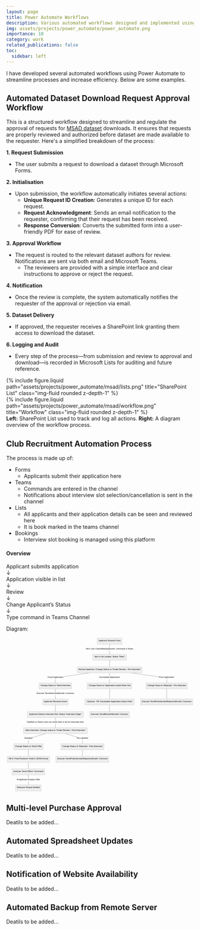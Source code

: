 ```yaml
---
layout: page
title: Power Automate Workflows
description: Various automated workflows designed and implemented using Power Automate.
img: assets/projects/power_automate/power_automate.png
importance: 10
category: work
related_publications: false
toc:
  sidebar: left
---
```


I have developed several automated workflows using Power Automate to streamline processes and increase efficiency. Below are some examples.

## Automated Dataset Download Request Approval Workflow

This is a structured workflow designed to streamline and regulate the approval of requests for [MSAD dataset](https://time.anu.edu.au/paper-sites/msad/#Download) downloads. It ensures that requests are properly reviewed and authorized before dataset are made available to the requester. Here's a simplified breakdown of the process:


**1. Request Submission**
- The user submits a request to download a dataset through Microsoft Forms.

**2. Initialisation**
- Upon submission, the workflow automatically initiates several actions:
  - **Unique Request ID Creation**: Generates a unique ID for each request.
  - **Request Acknowledgment**: Sends an email notification to the requester, confirming that their request has been received.
  - **Response Conversion**: Converts the submitted form into a user-friendly PDF for ease of review.

**3. Approval Workflow**
- The request is routed to the relevant dataset authors for review. Notifications are sent via both email and Microsoft Teams.
  - The reviewers are provided with a simple interface and clear instructions to approve or reject the request.

**4. Notification**
- Once the review is complete, the system automatically notifies the requester of the approval or rejection via email.

**5. Dataset Delivery**
- If approved, the requester receives a SharePoint link granting them access to download the dataset.

**6. Logging and Audit**
- Every step of the process—from submission and review to approval and download—is recorded in Microsoft Lists for auditing and future reference.

<div class="row justify-content-sm-center">
    <div class="col-sm-8 mt-3 mt-md-0">
        {% include figure.liquid path="assets/projects/power_automate/msad/lists.png" title="SharePoint List" class="img-fluid rounded z-depth-1" %}
    </div>
    <div class="col-sm-4 mt-3 mt-md-0">
        {% include figure.liquid path="assets/projects/power_automate/msad/workflow.png" title="Workflow" class="img-fluid rounded z-depth-1" %}
    </div>
</div>
<div class="caption text-center mt-2">
    <strong>Left:</strong> SharePoint List used to track and log all actions. <strong>Right:</strong> A diagram overview of the workflow process.
</div>

## Club Recruitment Automation Process

The process is made up of:

- Forms
    - Applicants submit their application here
- Teams
    - Commands are entered in the channel
    - Notifications about interview slot selection/cancellation is sent in the channel
- Lists
    - All applicants and their application details can be seen and reviewed here
    - It is book marked in the teams channel
- Bookings
    - Interview slot booking is managed using this platform


#### Overview
Applicant submits application<br>
↓<br>
Application visible in list<br>
↓<br>
Review<br>
↓<br>
Change Applicant’s Status<br>
↓<br>
Type command in Teams Channel


Diagram: 
<pre class=" language-mermaid"><svg id="mermaid-svg-rombhIXj0xqVCiRb" width="100%" xmlns="http://www.w3.org/2000/svg" xmlns:xlink="http://www.w3.org/1999/xlink" height="1190.21875" style="max-width: 1446.425048828125px;" viewBox="0 0 1446.425048828125 1190.21875"><style>#mermaid-svg-rombhIXj0xqVCiRb{font-family:"trebuchet ms",verdana,arial,sans-serif;font-size:16px;fill:#000000;}#mermaid-svg-rombhIXj0xqVCiRb .error-icon{fill:#552222;}#mermaid-svg-rombhIXj0xqVCiRb .error-text{fill:#552222;stroke:#552222;}#mermaid-svg-rombhIXj0xqVCiRb .edge-thickness-normal{stroke-width:2px;}#mermaid-svg-rombhIXj0xqVCiRb .edge-thickness-thick{stroke-width:3.5px;}#mermaid-svg-rombhIXj0xqVCiRb .edge-pattern-solid{stroke-dasharray:0;}#mermaid-svg-rombhIXj0xqVCiRb .edge-pattern-dashed{stroke-dasharray:3;}#mermaid-svg-rombhIXj0xqVCiRb .edge-pattern-dotted{stroke-dasharray:2;}#mermaid-svg-rombhIXj0xqVCiRb .marker{fill:#666;stroke:#666;}#mermaid-svg-rombhIXj0xqVCiRb .marker.cross{stroke:#666;}#mermaid-svg-rombhIXj0xqVCiRb svg{font-family:"trebuchet ms",verdana,arial,sans-serif;font-size:16px;}#mermaid-svg-rombhIXj0xqVCiRb .label{font-family:"trebuchet ms",verdana,arial,sans-serif;color:#000000;}#mermaid-svg-rombhIXj0xqVCiRb .cluster-label text{fill:#333;}#mermaid-svg-rombhIXj0xqVCiRb .cluster-label span{color:#333;}#mermaid-svg-rombhIXj0xqVCiRb .label text,#mermaid-svg-rombhIXj0xqVCiRb span{fill:#000000;color:#000000;}#mermaid-svg-rombhIXj0xqVCiRb .node rect,#mermaid-svg-rombhIXj0xqVCiRb .node circle,#mermaid-svg-rombhIXj0xqVCiRb .node ellipse,#mermaid-svg-rombhIXj0xqVCiRb .node polygon,#mermaid-svg-rombhIXj0xqVCiRb .node path{fill:#eee;stroke:#999;stroke-width:1px;}#mermaid-svg-rombhIXj0xqVCiRb .node .label{text-align:center;}#mermaid-svg-rombhIXj0xqVCiRb .node.clickable{cursor:pointer;}#mermaid-svg-rombhIXj0xqVCiRb .arrowheadPath{fill:#333333;}#mermaid-svg-rombhIXj0xqVCiRb .edgePath .path{stroke:#666;stroke-width:1.5px;}#mermaid-svg-rombhIXj0xqVCiRb .flowchart-link{stroke:#666;fill:none;}#mermaid-svg-rombhIXj0xqVCiRb .edgeLabel{background-color:white;text-align:center;}#mermaid-svg-rombhIXj0xqVCiRb .edgeLabel rect{opacity:0.5;background-color:white;fill:white;}#mermaid-svg-rombhIXj0xqVCiRb .cluster rect{fill:hsl(210,66.6666666667%,95%);stroke:#26a;stroke-width:1px;}#mermaid-svg-rombhIXj0xqVCiRb .cluster text{fill:#333;}#mermaid-svg-rombhIXj0xqVCiRb .cluster span{color:#333;}#mermaid-svg-rombhIXj0xqVCiRb div.mermaidTooltip{position:absolute;text-align:center;max-width:200px;padding:2px;font-family:"trebuchet ms",verdana,arial,sans-serif;font-size:12px;background:hsl(-160,0%,93.3333333333%);border:1px solid #26a;border-radius:2px;pointer-events:none;z-index:100;}#mermaid-svg-rombhIXj0xqVCiRb:root{--mermaid-font-family:"trebuchet ms",verdana,arial,sans-serif;}#mermaid-svg-rombhIXj0xqVCiRb flowchart{fill:apa;}</style><g><g class="output"><g class="clusters"></g><g class="edgePaths"><g class="edgePath LS-A LE-B" id="L-A-B" style="opacity: 1;"><path class="path" d="M797.1406326293945,54.71875L797.1406326293945,93.078125L797.1406326293945,131.4375" marker-end="url(https://stackedit.io/app#arrowhead8290)" style="fill:none"></path><defs><marker id="arrowhead8290" viewBox="0 0 10 10" refX="9" refY="5" markerUnits="strokeWidth" markerWidth="8" markerHeight="6" orient="auto"><path d="M 0 0 L 10 5 L 0 10 z" class="arrowheadPath" style="stroke-width: 1; stroke-dasharray: 1, 0;"></path></marker></defs></g><g class="edgePath LS-B LE-C" id="L-B-C" style="opacity: 1;"><path class="path" d="M797.1406326293945,178.15625L797.1406326293945,203.15625L797.1406326293945,228.15625" marker-end="url(https://stackedit.io/app#arrowhead8291)" style="fill:none"></path><defs><marker id="arrowhead8291" viewBox="0 0 10 10" refX="9" refY="5" markerUnits="strokeWidth" markerWidth="8" markerHeight="6" orient="auto"><path d="M 0 0 L 10 5 L 0 10 z" class="arrowheadPath" style="stroke-width: 1; stroke-dasharray: 1, 0;"></path></marker></defs></g><g class="edgePath LS-C LE-D" id="L-C-D" style="opacity: 1;"><path class="path" d="M638.943850920472,274.875L379.16251373291016,313.234375L379.16251373291016,351.59375" marker-end="url(https://stackedit.io/app#arrowhead8292)" style="fill:none"></path><defs><marker id="arrowhead8292" viewBox="0 0 10 10" refX="9" refY="5" markerUnits="strokeWidth" markerWidth="8" markerHeight="6" orient="auto"><path d="M 0 0 L 10 5 L 0 10 z" class="arrowheadPath" style="stroke-width: 1; stroke-dasharray: 1, 0;"></path></marker></defs></g><g class="edgePath LS-C LE-E" id="L-C-E" style="opacity: 1;"><path class="path" d="M797.1406326293945,274.875L797.1406326293945,313.234375L797.1406326293945,351.59375" marker-end="url(https://stackedit.io/app#arrowhead8293)" style="fill:none"></path><defs><marker id="arrowhead8293" viewBox="0 0 10 10" refX="9" refY="5" markerUnits="strokeWidth" markerWidth="8" markerHeight="6" orient="auto"><path d="M 0 0 L 10 5 L 0 10 z" class="arrowheadPath" style="stroke-width: 1; stroke-dasharray: 1, 0;"></path></marker></defs></g><g class="edgePath LS-C LE-F" id="L-C-F" style="opacity: 1;"><path class="path" d="M963.8839956356001,274.875L1237.7000198364258,313.234375L1237.7000198364258,351.59375" marker-end="url(https://stackedit.io/app#arrowhead8294)" style="fill:none"></path><defs><marker id="arrowhead8294" viewBox="0 0 10 10" refX="9" refY="5" markerUnits="strokeWidth" markerWidth="8" markerHeight="6" orient="auto"><path d="M 0 0 L 10 5 L 0 10 z" class="arrowheadPath" style="stroke-width: 1; stroke-dasharray: 1, 0;"></path></marker></defs></g><g class="edgePath LS-D LE-G" id="L-D-G" style="opacity: 1;"><path class="path" d="M379.16251373291016,398.3125L379.16251373291016,436.671875L379.16251373291016,475.03125" marker-end="url(https://stackedit.io/app#arrowhead8295)" style="fill:none"></path><defs><marker id="arrowhead8295" viewBox="0 0 10 10" refX="9" refY="5" markerUnits="strokeWidth" markerWidth="8" markerHeight="6" orient="auto"><path d="M 0 0 L 10 5 L 0 10 z" class="arrowheadPath" style="stroke-width: 1; stroke-dasharray: 1, 0;"></path></marker></defs></g><g class="edgePath LS-G LE-H" id="L-G-H" style="opacity: 1;"><path class="path" d="M379.16251373291016,521.75L379.16251373291016,546.75L379.16251373291016,571.75" marker-end="url(https://stackedit.io/app#arrowhead8296)" style="fill:none"></path><defs><marker id="arrowhead8296" viewBox="0 0 10 10" refX="9" refY="5" markerUnits="strokeWidth" markerWidth="8" markerHeight="6" orient="auto"><path d="M 0 0 L 10 5 L 0 10 z" class="arrowheadPath" style="stroke-width: 1; stroke-dasharray: 1, 0;"></path></marker></defs></g><g class="edgePath LS-H LE-I" id="L-H-I" style="opacity: 1;"><path class="path" d="M379.16251373291016,618.46875L379.16251373291016,656.828125L379.16251373291016,695.1875" marker-end="url(https://stackedit.io/app#arrowhead8297)" style="fill:none"></path><defs><marker id="arrowhead8297" viewBox="0 0 10 10" refX="9" refY="5" markerUnits="strokeWidth" markerWidth="8" markerHeight="6" orient="auto"><path d="M 0 0 L 10 5 L 0 10 z" class="arrowheadPath" style="stroke-width: 1; stroke-dasharray: 1, 0;"></path></marker></defs></g><g class="edgePath LS-I LE-J" id="L-I-J" style="opacity: 1;"><path class="path" d="M300.2977137408679,741.90625L170.79063415527344,780.265625L170.79063415527344,818.625" marker-end="url(https://stackedit.io/app#arrowhead8298)" style="fill:none"></path><defs><marker id="arrowhead8298" viewBox="0 0 10 10" refX="9" refY="5" markerUnits="strokeWidth" markerWidth="8" markerHeight="6" orient="auto"><path d="M 0 0 L 10 5 L 0 10 z" class="arrowheadPath" style="stroke-width: 1; stroke-dasharray: 1, 0;"></path></marker></defs></g><g class="edgePath LS-J LE-K" id="L-J-K" style="opacity: 1;"><path class="path" d="M170.79063415527344,865.34375L170.79063415527344,890.34375L170.79063415527344,915.34375" marker-end="url(https://stackedit.io/app#arrowhead8299)" style="fill:none"></path><defs><marker id="arrowhead8299" viewBox="0 0 10 10" refX="9" refY="5" markerUnits="strokeWidth" markerWidth="8" markerHeight="6" orient="auto"><path d="M 0 0 L 10 5 L 0 10 z" class="arrowheadPath" style="stroke-width: 1; stroke-dasharray: 1, 0;"></path></marker></defs></g><g class="edgePath LS-K LE-L" id="L-K-L" style="opacity: 1;"><path class="path" d="M170.79063415527344,962.0625L170.79063415527344,987.0625L170.79063415527344,1012.0625" marker-end="url(https://stackedit.io/app#arrowhead8300)" style="fill:none"></path><defs><marker id="arrowhead8300" viewBox="0 0 10 10" refX="9" refY="5" markerUnits="strokeWidth" markerWidth="8" markerHeight="6" orient="auto"><path d="M 0 0 L 10 5 L 0 10 z" class="arrowheadPath" style="stroke-width: 1; stroke-dasharray: 1, 0;"></path></marker></defs></g><g class="edgePath LS-L LE-AA" id="L-L-AA" style="opacity: 1;"><path class="path" d="M170.79063415527344,1058.78125L170.79063415527344,1097.140625L170.79063415527344,1135.5" marker-end="url(https://stackedit.io/app#arrowhead8301)" style="fill:none"></path><defs><marker id="arrowhead8301" viewBox="0 0 10 10" refX="9" refY="5" markerUnits="strokeWidth" markerWidth="8" markerHeight="6" orient="auto"><path d="M 0 0 L 10 5 L 0 10 z" class="arrowheadPath" style="stroke-width: 1; stroke-dasharray: 1, 0;"></path></marker></defs></g><g class="edgePath LS-I LE-N" id="L-I-N" style="opacity: 1;"><path class="path" d="M458.0273137249524,741.90625L587.5343933105469,780.265625L587.5343933105469,818.625" marker-end="url(https://stackedit.io/app#arrowhead8302)" style="fill:none"></path><defs><marker id="arrowhead8302" viewBox="0 0 10 10" refX="9" refY="5" markerUnits="strokeWidth" markerWidth="8" markerHeight="6" orient="auto"><path d="M 0 0 L 10 5 L 0 10 z" class="arrowheadPath" style="stroke-width: 1; stroke-dasharray: 1, 0;"></path></marker></defs></g><g class="edgePath LS-N LE-O" id="L-N-O" style="opacity: 1;"><path class="path" d="M587.5343933105469,865.34375L587.5343933105469,890.34375L587.5343933105469,915.34375" marker-end="url(https://stackedit.io/app#arrowhead8303)" style="fill:none"></path><defs><marker id="arrowhead8303" viewBox="0 0 10 10" refX="9" refY="5" markerUnits="strokeWidth" markerWidth="8" markerHeight="6" orient="auto"><path d="M 0 0 L 10 5 L 0 10 z" class="arrowheadPath" style="stroke-width: 1; stroke-dasharray: 1, 0;"></path></marker></defs></g><g class="edgePath LS-E LE-Q" id="L-E-Q" style="opacity: 1;"><path class="path" d="M797.1406326293945,398.3125L797.1406326293945,436.671875L797.1406326293945,475.03125" marker-end="url(https://stackedit.io/app#arrowhead8304)" style="fill:none"></path><defs><marker id="arrowhead8304" viewBox="0 0 10 10" refX="9" refY="5" markerUnits="strokeWidth" markerWidth="8" markerHeight="6" orient="auto"><path d="M 0 0 L 10 5 L 0 10 z" class="arrowheadPath" style="stroke-width: 1; stroke-dasharray: 1, 0;"></path></marker></defs></g><g class="edgePath LS-Q LE-R" id="L-Q-R" style="opacity: 1;"><path class="path" d="M797.1406326293945,521.75L797.1406326293945,546.75L797.1406326293945,571.75" marker-end="url(https://stackedit.io/app#arrowhead8305)" style="fill:none"></path><defs><marker id="arrowhead8305" viewBox="0 0 10 10" refX="9" refY="5" markerUnits="strokeWidth" markerWidth="8" markerHeight="6" orient="auto"><path d="M 0 0 L 10 5 L 0 10 z" class="arrowheadPath" style="stroke-width: 1; stroke-dasharray: 1, 0;"></path></marker></defs></g><g class="edgePath LS-F LE-P" id="L-F-P" style="opacity: 1;"><path class="path" d="M1237.7000198364258,398.3125L1237.7000198364258,436.671875L1237.7000198364258,475.03125" marker-end="url(https://stackedit.io/app#arrowhead8306)" style="fill:none"></path><defs><marker id="arrowhead8306" viewBox="0 0 10 10" refX="9" refY="5" markerUnits="strokeWidth" markerWidth="8" markerHeight="6" orient="auto"><path d="M 0 0 L 10 5 L 0 10 z" class="arrowheadPath" style="stroke-width: 1; stroke-dasharray: 1, 0;"></path></marker></defs></g></g><g class="edgeLabels"><g class="edgeLabel" transform="translate(797.1406326293945,93.078125)" style="opacity: 1;"><g transform="translate(-182.71719360351562,-13.359375)" class="label"><rect rx="0" ry="0" width="365.43438720703125" height="26.71875"></rect><foreignObject width="365.43438720703125" height="26.71875"><div xmlns="http://www.w3.org/1999/xhtml" style="display: inline-block; white-space: nowrap;"><span id="L-L-A-B" class="edgeLabel L-LS-A' L-LE-B">Hint: Use 'CheckNewApplicants' command in Teams</span></div></foreignObject></g></g><g class="edgeLabel" transform="" style="opacity: 1;"><g transform="translate(0,0)" class="label"><rect rx="0" ry="0" width="0" height="0"></rect><foreignObject width="0" height="0"><div xmlns="http://www.w3.org/1999/xhtml" style="display: inline-block; white-space: nowrap;"><span id="L-L-B-C" class="edgeLabel L-LS-B' L-LE-C"></span></div></foreignObject></g></g><g class="edgeLabel" transform="translate(379.16251373291016,313.234375)" style="opacity: 1;"><g transform="translate(-60.978126525878906,-13.359375)" class="label"><rect rx="0" ry="0" width="121.95625305175781" height="26.71875"></rect><foreignObject width="121.95625305175781" height="26.71875"><div xmlns="http://www.w3.org/1999/xhtml" style="display: inline-block; white-space: nowrap;"><span id="L-L-C-D" class="edgeLabel L-LS-C' L-LE-D">Good Application</span></div></foreignObject></g></g><g class="edgeLabel" transform="translate(797.1406326293945,313.234375)" style="opacity: 1;"><g transform="translate(-82.73125457763672,-13.359375)" class="label"><rect rx="0" ry="0" width="165.46250915527344" height="26.71875"></rect><foreignObject width="165.46250915527344" height="26.71875"><div xmlns="http://www.w3.org/1999/xhtml" style="display: inline-block; white-space: nowrap;"><span id="L-L-C-E" class="edgeLabel L-LS-C' L-LE-E">Incomplete Application</span></div></foreignObject></g></g><g class="edgeLabel" transform="translate(1237.7000198364258,313.234375)" style="opacity: 1;"><g transform="translate(-58.30781173706055,-13.359375)" class="label"><rect rx="0" ry="0" width="116.6156234741211" height="26.71875"></rect><foreignObject width="116.6156234741211" height="26.71875"><div xmlns="http://www.w3.org/1999/xhtml" style="display: inline-block; white-space: nowrap;"><span id="L-L-C-F" class="edgeLabel L-LS-C' L-LE-F">Poor Application</span></div></foreignObject></g></g><g class="edgeLabel" transform="translate(379.16251373291016,436.671875)" style="opacity: 1;"><g transform="translate(-144.27188110351562,-13.359375)" class="label"><rect rx="0" ry="0" width="288.54376220703125" height="26.71875"></rect><foreignObject width="288.54376220703125" height="26.71875"><div xmlns="http://www.w3.org/1999/xhtml" style="display: inline-block; white-space: nowrap;"><span id="L-L-D-G" class="edgeLabel L-LS-D' L-LE-G">Execute 'SendInterviewEmails' command</span></div></foreignObject></g></g><g class="edgeLabel" transform="" style="opacity: 1;"><g transform="translate(0,0)" class="label"><rect rx="0" ry="0" width="0" height="0"></rect><foreignObject width="0" height="0"><div xmlns="http://www.w3.org/1999/xhtml" style="display: inline-block; white-space: nowrap;"><span id="L-L-G-H" class="edgeLabel L-LS-G' L-LE-H"></span></div></foreignObject></g></g><g class="edgeLabel" transform="translate(379.16251373291016,656.828125)" style="opacity: 1;"><g transform="translate(-227.08438110351562,-13.359375)" class="label"><rect rx="0" ry="0" width="454.16876220703125" height="26.71875"></rect><foreignObject width="454.16876220703125" height="26.71875"><div xmlns="http://www.w3.org/1999/xhtml" style="display: inline-block; white-space: nowrap;"><span id="L-L-H-I" class="edgeLabel L-LS-H' L-LE-I">Notified on Teams and can check item in list for interview time</span></div></foreignObject></g></g><g class="edgeLabel" transform="translate(170.79063415527344,780.265625)" style="opacity: 1;"><g transform="translate(-30.803125381469727,-13.359375)" class="label"><rect rx="0" ry="0" width="61.60625076293945" height="26.71875"></rect><foreignObject width="61.60625076293945" height="26.71875"><div xmlns="http://www.w3.org/1999/xhtml" style="display: inline-block; white-space: nowrap;"><span id="L-L-I-J" class="edgeLabel L-LS-I' L-LE-J">Satisfied</span></div></foreignObject></g></g><g class="edgeLabel" transform="" style="opacity: 1;"><g transform="translate(0,0)" class="label"><rect rx="0" ry="0" width="0" height="0"></rect><foreignObject width="0" height="0"><div xmlns="http://www.w3.org/1999/xhtml" style="display: inline-block; white-space: nowrap;"><span id="L-L-J-K" class="edgeLabel L-LS-J' L-LE-K"></span></div></foreignObject></g></g><g class="edgeLabel" transform="" style="opacity: 1;"><g transform="translate(0,0)" class="label"><rect rx="0" ry="0" width="0" height="0"></rect><foreignObject width="0" height="0"><div xmlns="http://www.w3.org/1999/xhtml" style="display: inline-block; white-space: nowrap;"><span id="L-L-K-L" class="edgeLabel L-LS-K' L-LE-L"></span></div></foreignObject></g></g><g class="edgeLabel" transform="translate(170.79063415527344,1097.140625)" style="opacity: 1;"><g transform="translate(-92.16094207763672,-13.359375)" class="label"><rect rx="0" ry="0" width="184.32188415527344" height="26.71875"></rect><foreignObject width="184.32188415527344" height="26.71875"><div xmlns="http://www.w3.org/1999/xhtml" style="display: inline-block; white-space: nowrap;"><span id="L-L-L-AA" class="edgeLabel L-LS-L' L-LE-AA">If Applicant Accepts Offer</span></div></foreignObject></g></g><g class="edgeLabel" transform="translate(587.5343933105469,780.265625)" style="opacity: 1;"><g transform="translate(-43.55781173706055,-13.359375)" class="label"><rect rx="0" ry="0" width="87.1156234741211" height="26.71875"></rect><foreignObject width="87.1156234741211" height="26.71875"><div xmlns="http://www.w3.org/1999/xhtml" style="display: inline-block; white-space: nowrap;"><span id="L-L-I-N" class="edgeLabel L-LS-I' L-LE-N">Dis-satisfied</span></div></foreignObject></g></g><g class="edgeLabel" transform="" style="opacity: 1;"><g transform="translate(0,0)" class="label"><rect rx="0" ry="0" width="0" height="0"></rect><foreignObject width="0" height="0"><div xmlns="http://www.w3.org/1999/xhtml" style="display: inline-block; white-space: nowrap;"><span id="L-L-N-O" class="edgeLabel L-LS-N' L-LE-O"></span></div></foreignObject></g></g><g class="edgeLabel" transform="" style="opacity: 1;"><g transform="translate(0,0)" class="label"><rect rx="0" ry="0" width="0" height="0"></rect><foreignObject width="0" height="0"><div xmlns="http://www.w3.org/1999/xhtml" style="display: inline-block; white-space: nowrap;"><span id="L-L-E-Q" class="edgeLabel L-LS-E' L-LE-Q"></span></div></foreignObject></g></g><g class="edgeLabel" transform="" style="opacity: 1;"><g transform="translate(0,0)" class="label"><rect rx="0" ry="0" width="0" height="0"></rect><foreignObject width="0" height="0"><div xmlns="http://www.w3.org/1999/xhtml" style="display: inline-block; white-space: nowrap;"><span id="L-L-Q-R" class="edgeLabel L-LS-Q' L-LE-R"></span></div></foreignObject></g></g><g class="edgeLabel" transform="" style="opacity: 1;"><g transform="translate(0,0)" class="label"><rect rx="0" ry="0" width="0" height="0"></rect><foreignObject width="0" height="0"><div xmlns="http://www.w3.org/1999/xhtml" style="display: inline-block; white-space: nowrap;"><span id="L-L-F-P" class="edgeLabel L-LS-F' L-LE-P"></span></div></foreignObject></g></g></g><g class="nodes"><g class="node default" id="flowchart-A-43886" transform="translate(797.1406326293945,31.359375)" style="opacity: 1;"><rect rx="0" ry="0" x="-95.0531234741211" y="-23.359375" width="190.1062469482422" height="46.71875" class="label-container"></rect><g class="label" transform="translate(0,0)"><g transform="translate(-85.0531234741211,-13.359375)"><foreignObject width="170.1062469482422" height="26.71875"><div xmlns="http://www.w3.org/1999/xhtml" style="display: inline-block; white-space: nowrap;">Applicant Submits Form</div></foreignObject></g></g></g><g class="node default" id="flowchart-B-43887" transform="translate(797.1406326293945,154.796875)" style="opacity: 1;"><rect rx="5" ry="5" x="-130.0250015258789" y="-23.359375" width="260.0500030517578" height="46.71875" class="label-container"></rect><g class="label" transform="translate(0,0)"><g transform="translate(-120.0250015258789,-13.359375)"><foreignObject width="240.0500030517578" height="26.71875"><div xmlns="http://www.w3.org/1999/xhtml" style="display: inline-block; white-space: nowrap;">Item in list created. Status *New*</div></foreignObject></g></g></g><g class="node default" id="flowchart-C-43889" transform="translate(797.1406326293945,251.515625)" style="opacity: 1;"><rect rx="5" ry="5" x="-249.78750610351562" y="-23.359375" width="499.57501220703125" height="46.71875" class="label-container"></rect><g class="label" transform="translate(0,0)"><g transform="translate(-239.78750610351562,-13.359375)"><foreignObject width="479.57501220703125" height="26.71875"><div xmlns="http://www.w3.org/1999/xhtml" style="display: inline-block; white-space: nowrap;">Review Applicant. Change Status to *Under Review - Pre Interview*</div></foreignObject></g></g></g><g class="node default" id="flowchart-D-43891" transform="translate(379.16251373291016,374.953125)" style="opacity: 1;"><rect rx="0" ry="0" x="-125.4000015258789" y="-23.359375" width="250.8000030517578" height="46.71875" class="label-container"></rect><g class="label" transform="translate(0,0)"><g transform="translate(-115.4000015258789,-13.359375)"><foreignObject width="230.8000030517578" height="26.71875"><div xmlns="http://www.w3.org/1999/xhtml" style="display: inline-block; white-space: nowrap;">Change Staus to 'Send Interview'</div></foreignObject></g></g></g><g class="node default" id="flowchart-E-43893" transform="translate(797.1406326293945,374.953125)" style="opacity: 1;"><rect rx="0" ry="0" x="-172.0593719482422" y="-23.359375" width="344.1187438964844" height="46.71875" class="label-container"></rect><g class="label" transform="translate(0,0)"><g transform="translate(-162.0593719482422,-13.359375)"><foreignObject width="324.1187438964844" height="26.71875"><div xmlns="http://www.w3.org/1999/xhtml" style="display: inline-block; white-space: nowrap;">Change Staus to 'Application needs More Info'</div></foreignObject></g></g></g><g class="node default" id="flowchart-F-43895" transform="translate(1237.7000198364258,374.953125)" style="opacity: 1;"><rect rx="0" ry="0" x="-159.6218719482422" y="-23.359375" width="319.2437438964844" height="46.71875" class="label-container"></rect><g class="label" transform="translate(0,0)"><g transform="translate(-149.6218719482422,-13.359375)"><foreignObject width="299.2437438964844" height="26.71875"><div xmlns="http://www.w3.org/1999/xhtml" style="display: inline-block; white-space: nowrap;">Change Staus to 'Rejected - Pre Interview'</div></foreignObject></g></g></g><g class="node default" id="flowchart-G-43897" transform="translate(379.16251373291016,498.390625)" style="opacity: 1;"><rect rx="5" ry="5" x="-99.390625" y="-23.359375" width="198.78125" height="46.71875" class="label-container"></rect><g class="label" transform="translate(0,0)"><g transform="translate(-89.390625,-13.359375)"><foreignObject width="178.78125" height="26.71875"><div xmlns="http://www.w3.org/1999/xhtml" style="display: inline-block; white-space: nowrap;">Applicant Receives Email</div></foreignObject></g></g></g><g class="node default" id="flowchart-H-43899" transform="translate(379.16251373291016,595.109375)" style="opacity: 1;"><rect rx="0" ry="0" x="-215.35313415527344" y="-23.359375" width="430.7062683105469" height="46.71875" class="label-container"></rect><g class="label" transform="translate(0,0)"><g transform="translate(-205.35313415527344,-13.359375)"><foreignObject width="410.7062683105469" height="26.71875"><div xmlns="http://www.w3.org/1999/xhtml" style="display: inline-block; white-space: nowrap;">Applicant Selects Interview Slot. Status *Interview Stage*</div></foreignObject></g></g></g><g class="node default" id="flowchart-I-43901" transform="translate(379.16251373291016,718.546875)" style="opacity: 1;"><rect rx="0" ry="0" x="-245.734375" y="-23.359375" width="491.46875" height="46.71875" class="label-container"></rect><g class="label" transform="translate(0,0)"><g transform="translate(-235.734375,-13.359375)"><foreignObject width="471.46875" height="26.71875"><div xmlns="http://www.w3.org/1999/xhtml" style="display: inline-block; white-space: nowrap;">After Interview: Change status to *Under Review - Post Interview*</div></foreignObject></g></g></g><g class="node default" id="flowchart-J-43903" transform="translate(170.79063415527344,841.984375)" style="opacity: 1;"><rect rx="0" ry="0" x="-113.59062957763672" y="-23.359375" width="227.18125915527344" height="46.71875" class="label-container"></rect><g class="label" transform="translate(0,0)"><g transform="translate(-103.59062957763672,-13.359375)"><foreignObject width="207.18125915527344" height="26.71875"><div xmlns="http://www.w3.org/1999/xhtml" style="display: inline-block; white-space: nowrap;">Change Status to 'Send Offer'</div></foreignObject></g></g></g><g class="node default" id="flowchart-K-43905" transform="translate(170.79063415527344,938.703125)" style="opacity: 1;"><rect rx="0" ry="0" x="-162.79063415527344" y="-23.359375" width="325.5812683105469" height="46.71875" class="label-container"></rect><g class="label" transform="translate(0,0)"><g transform="translate(-152.79063415527344,-13.359375)"><foreignObject width="305.5812683105469" height="26.71875"><div xmlns="http://www.w3.org/1999/xhtml" style="display: inline-block; white-space: nowrap;">Fill in 'Final Positions' Field in JSON format</div></foreignObject></g></g></g><g class="node default" id="flowchart-L-43907" transform="translate(170.79063415527344,1035.421875)" style="opacity: 1;"><rect rx="0" ry="0" x="-125.6937484741211" y="-23.359375" width="251.3874969482422" height="46.71875" class="label-container"></rect><g class="label" transform="translate(0,0)"><g transform="translate(-115.6937484741211,-13.359375)"><foreignObject width="231.3874969482422" height="26.71875"><div xmlns="http://www.w3.org/1999/xhtml" style="display: inline-block; white-space: nowrap;">Execute 'Send Offers' Command!</div></foreignObject></g></g></g><g class="node default" id="flowchart-AA-43909" transform="translate(170.79063415527344,1158.859375)" style="opacity: 1;"><rect rx="0" ry="0" x="-98.734375" y="-23.359375" width="197.46875" height="46.71875" class="label-container"></rect><g class="label" transform="translate(0,0)"><g transform="translate(-88.734375,-13.359375)"><foreignObject width="177.46875" height="26.71875"><div xmlns="http://www.w3.org/1999/xhtml" style="display: inline-block; white-space: nowrap;">Relevant People Notified</div></foreignObject></g></g></g><g class="node default" id="flowchart-N-43911" transform="translate(587.5343933105469,841.984375)" style="opacity: 1;"><rect rx="0" ry="0" x="-166.02500915527344" y="-23.359375" width="332.0500183105469" height="46.71875" class="label-container"></rect><g class="label" transform="translate(0,0)"><g transform="translate(-156.02500915527344,-13.359375)"><foreignObject width="312.0500183105469" height="26.71875"><div xmlns="http://www.w3.org/1999/xhtml" style="display: inline-block; white-space: nowrap;">Change Status to 'Rejected - Post Interview'</div></foreignObject></g></g></g><g class="node default" id="flowchart-O-43913" transform="translate(587.5343933105469,938.703125)" style="opacity: 1;"><rect rx="0" ry="0" x="-203.953125" y="-23.359375" width="407.90625" height="46.71875" class="label-container"></rect><g class="label" transform="translate(0,0)"><g transform="translate(-193.953125,-13.359375)"><foreignObject width="387.90625" height="26.71875"><div xmlns="http://www.w3.org/1999/xhtml" style="display: inline-block; white-space: nowrap;">Execute 'SendPostInterviewRejectionEmails' Command</div></foreignObject></g></g></g><g class="node default" id="flowchart-Q-43915" transform="translate(797.1406326293945,498.390625)" style="opacity: 1;"><rect rx="0" ry="0" x="-189.83438110351562" y="-23.359375" width="379.66876220703125" height="46.71875" class="label-container"></rect><g class="label" transform="translate(0,0)"><g transform="translate(-179.83438110351562,-13.359375)"><foreignObject width="359.66876220703125" height="26.71875"><div xmlns="http://www.w3.org/1999/xhtml" style="display: inline-block; white-space: nowrap;">Optional - Fill 'Incomplete Application Notes Field'</div></foreignObject></g></g></g><g class="node default" id="flowchart-R-43917" transform="translate(797.1406326293945,595.109375)" style="opacity: 1;"><rect rx="0" ry="0" x="-152.625" y="-23.359375" width="305.25" height="46.71875" class="label-container"></rect><g class="label" transform="translate(0,0)"><g transform="translate(-142.625,-13.359375)"><foreignObject width="285.25" height="26.71875"><div xmlns="http://www.w3.org/1999/xhtml" style="display: inline-block; white-space: nowrap;">Execute 'SendMoreInfoEmails' Command</div></foreignObject></g></g></g><g class="node default" id="flowchart-P-43919" transform="translate(1237.7000198364258,498.390625)" style="opacity: 1;"><rect rx="0" ry="0" x="-200.72500610351562" y="-23.359375" width="401.45001220703125" height="46.71875" class="label-container"></rect><g class="label" transform="translate(0,0)"><g transform="translate(-190.72500610351562,-13.359375)"><foreignObject width="381.45001220703125" height="26.71875"><div xmlns="http://www.w3.org/1999/xhtml" style="display: inline-block; white-space: nowrap;">Execute 'SendPreInterviewRejectionEmails' Command</div></foreignObject></g></g></g></g></g></g></svg></pre>


## Multi-level Purchase Approval

Deatils to be added...

## Automated Spreadsheet Updates

Deatils to be added...

## Notification of Website Availability

Deatils to be added...

## Automated Backup from Remote Server

Deatils to be added...